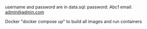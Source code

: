 username and password are in data.sql:
password: Abc1
email: admin@admin.com

Docker
"docker compose up" to build all images and run containers